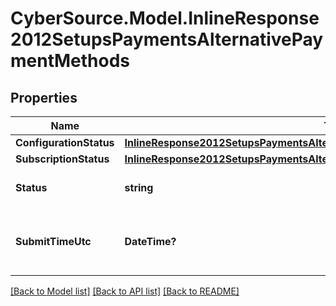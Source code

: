 # CyberSource.Model.InlineResponse2012SetupsPaymentsAlternativePaymentMethods
## Properties

Name | Type | Description | Notes
------------ | ------------- | ------------- | -------------
**ConfigurationStatus** | [**InlineResponse2012SetupsPaymentsAlternativePaymentMethodsConfigurationStatus**](InlineResponse2012SetupsPaymentsAlternativePaymentMethodsConfigurationStatus.md) |  | [optional] 
**SubscriptionStatus** | [**InlineResponse2012SetupsPaymentsAlternativePaymentMethodsConfigurationStatus**](InlineResponse2012SetupsPaymentsAlternativePaymentMethodsConfigurationStatus.md) |  | [optional] 
**Status** | **string** | Possible values: - PROCESSED - PARTIAL_PROCESSED | [optional] 
**SubmitTimeUtc** | **DateTime?** | Time of request in UTC. &#x60;Format: YYYY-MM-DDThh:mm:ssZ&#x60; Example: 2024-09-08T09:37:38+0000  | [optional] 

[[Back to Model list]](../README.md#documentation-for-models) [[Back to API list]](../README.md#documentation-for-api-endpoints) [[Back to README]](../README.md)

